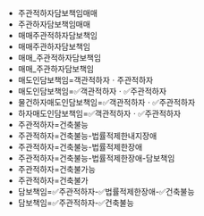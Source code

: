 - 주관적하자담보책임매매
- 주관하자담보책임매매
- 매매주관적하자담보책임
- 매매주관하자담보책임
- 매매_주관적하자담보책임
- 매매_주관하자담보책임
- 매도인담보책임=객관적하자ㆍ주관적하자
- 매도인담보책임=✅객관적하자ㆍ✅주관적하자
- 물건하자매도인담보책임=✅객관적하자ㆍ✅주관적하자
- 하자매도인담보책임=✅객관적하자ㆍ✅주관적하자
- 주관적하자=건축불능
- 주관적하자=건축불능-법률적제한내지장애
- 주관적하자=건축불능-법률적제한장애
- 주관적하자=건축불능-법률적제한장애-담보책임
- 주관적하자=건축불가능
- 주관적하자=건축불가
- 담보책임=✅주관적하자-✅법률적제한장애-✅건축불능
- 담보책임=✅주관적하자-✅건축불능